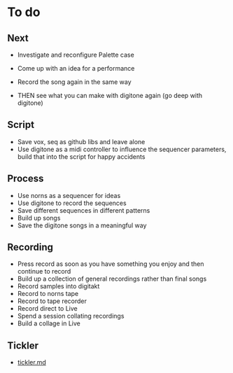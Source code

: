 # To do

## Next
- Investigate and reconfigure Palette case

- Come up with an idea for a performance
- Record the song again in the same way

- THEN see what you can make with digitone again (go deep with digitone)

## Script
- Save vox, seq as github libs and leave alone
- Use digitone as a midi controller to influence the sequencer parameters, build that into the script for happy accidents

## Process
- Use norns as a sequencer for ideas
- Use digitone to record the sequences
- Save different sequences in different patterns
- Build up songs
- Save the digitone songs in a meaningful way

## Recording
- Press record as soon as you have something you enjoy and then continue to record
- Build up a collection of general recordings rather than final songs
- Record samples into digitakt
- Record to norns tape
- Record to tape recorder
- Record direct to Live
- Spend a session collating recordings
- Build a collage in Live

## Tickler
- [tickler.md](tickler.md)
